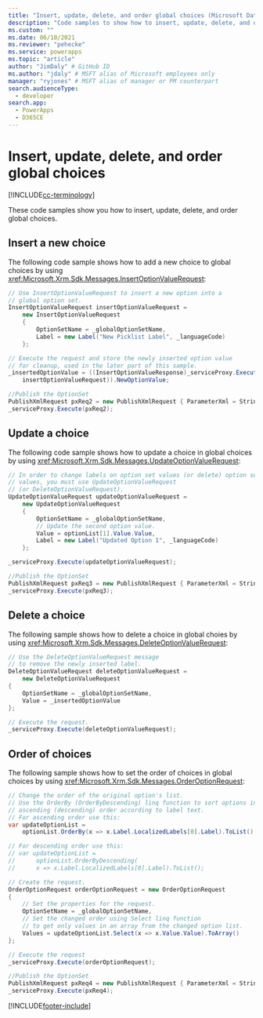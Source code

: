 ```yaml
---
title: "Insert, update, delete, and order global choices (Microsoft Dataverse) | Microsoft Docs" # Intent and product brand in a unique string of 43-59 chars including spaces
description: "Code samples to show how to insert, update, delete, and order global choices." # 115-145 characters including spaces. This abstract displays in the search result.
ms.custom: ""
ms.date: 06/10/2021
ms.reviewer: "pehecke"
ms.service: powerapps
ms.topic: "article"
author: "JimDaly" # GitHub ID
ms.author: "jdaly" # MSFT alias of Microsoft employees only
manager: "ryjones" # MSFT alias of manager or PM counterpart
search.audienceType: 
  - developer
search.app: 
  - PowerApps
  - D365CE
---
```


# Insert, update, delete, and order global choices

[!INCLUDE[cc-terminology](../includes/cc-terminology.md)]

These code samples show you how to insert, update, delete, and order global choices.  
  
<a name="BKMK_InsertNewOption"></a>

## Insert a new choice

 The following code sample shows how to add a new choice to global choices by using
 <xref:Microsoft.Xrm.Sdk.Messages.InsertOptionValueRequest>:  
  
```csharp
// Use InsertOptionValueRequest to insert a new option into a 
// global option set.
InsertOptionValueRequest insertOptionValueRequest =
    new InsertOptionValueRequest
    {
        OptionSetName = _globalOptionSetName,
        Label = new Label("New Picklist Label", _languageCode)
    };

// Execute the request and store the newly inserted option value 
// for cleanup, used in the later part of this sample.
_insertedOptionValue = ((InsertOptionValueResponse)_serviceProxy.Execute(
    insertOptionValueRequest)).NewOptionValue;

//Publish the OptionSet
PublishXmlRequest pxReq2 = new PublishXmlRequest { ParameterXml = String.Format("<importexportxml><optionsets><optionset>{0}</optionset></optionsets></importexportxml>", _globalOptionSetName) };
_serviceProxy.Execute(pxReq2);
```
  
<a name="BKMK_UpdateAnOption"></a>

## Update a choice

 The following code sample shows how to update a choice in global choices by using
 <xref:Microsoft.Xrm.Sdk.Messages.UpdateOptionValueRequest>:  
  
```csharp
// In order to change labels on option set values (or delete) option set
// values, you must use UpdateOptionValueRequest 
// (or DeleteOptionValueRequest).
UpdateOptionValueRequest updateOptionValueRequest =
    new UpdateOptionValueRequest
    {
        OptionSetName = _globalOptionSetName,
        // Update the second option value.
        Value = optionList[1].Value.Value,
        Label = new Label("Updated Option 1", _languageCode)
    };

_serviceProxy.Execute(updateOptionValueRequest);

//Publish the OptionSet
PublishXmlRequest pxReq3 = new PublishXmlRequest { ParameterXml = String.Format("<importexportxml><optionsets><optionset>{0}</optionset></optionsets></importexportxml>", _globalOptionSetName) };
_serviceProxy.Execute(pxReq3);
```
  
<a name="BKMK_DeleteAnOption"></a>

## Delete a choice

 The following sample shows how to delete a choice in global choies by using 
 <xref:Microsoft.Xrm.Sdk.Messages.DeleteOptionValueRequest>:  
  
```csharp
// Use the DeleteOptionValueRequest message 
// to remove the newly inserted label.
DeleteOptionValueRequest deleteOptionValueRequest =
    new DeleteOptionValueRequest
{
    OptionSetName = _globalOptionSetName,
    Value = _insertedOptionValue
};

// Execute the request.
_serviceProxy.Execute(deleteOptionValueRequest);
```  
  
<a name="BKMK_OrderOptions"></a>

## Order of choices
  
 The following sample shows how to set the order of choices in global choices by using
 <xref:Microsoft.Xrm.Sdk.Messages.OrderOptionRequest>:  
  
```csharp
// Change the order of the original option's list.
// Use the OrderBy (OrderByDescending) linq function to sort options in  
// ascending (descending) order according to label text.
// For ascending order use this:
var updateOptionList =
    optionList.OrderBy(x => x.Label.LocalizedLabels[0].Label).ToList();

// For descending order use this:
// var updateOptionList =
//      optionList.OrderByDescending(
//      x => x.Label.LocalizedLabels[0].Label).ToList();

// Create the request.
OrderOptionRequest orderOptionRequest = new OrderOptionRequest
{
    // Set the properties for the request.
    OptionSetName = _globalOptionSetName,
    // Set the changed order using Select linq function 
    // to get only values in an array from the changed option list.
    Values = updateOptionList.Select(x => x.Value.Value).ToArray()
};

// Execute the request
_serviceProxy.Execute(orderOptionRequest);

//Publish the OptionSet
PublishXmlRequest pxReq4 = new PublishXmlRequest { ParameterXml = String.Format("<importexportxml><optionsets><optionset>{0}</optionset></optionsets></importexportxml>", _globalOptionSetName) };
_serviceProxy.Execute(pxReq4);
```

[!INCLUDE[footer-include](../../../includes/footer-banner.md)]